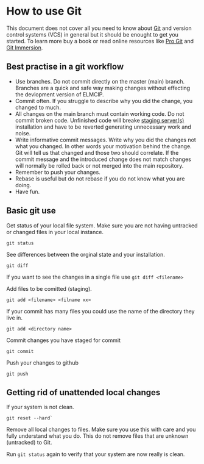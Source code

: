 # How to use Git

This document does not cover all you need to know about [Git](https://git-scm.com) and version control systems (VCS) in general but it should be enought to get you started. To learn more buy a book or read online resources like [Pro Git](https://git-scm.com/book) and [Git Immersion](https://gitimmersion.com).

## Best practise in a git workflow

* Use branches. Do not commit directly on the master (main) branch. Branches are a quick and safe way making changes without effecting the devlopment version of ELMCIP.
* Commit often. If you struggle to describe why you did the change, you changed to much.
* All changes on the main branch must contain working code. Do not commit broken code. Unfinished code will breake [staging server(s)](https://test.elmcip.net) installation and have to be reverted generating unnecessary work and noise.
* Write informative commit messages. Write why you did the changes not what you changed. In other words your motivation behind the change. Git will tell us that changed and those two should correlate. If the commit message and the introduced change does not match changes will normally be rolled back or not merged into the main repository.  
* Remember to push your changes.
* Rebase is useful but do not rebase if you do not know what you are doing.
* Have fun.

## Basic git use

Get status of your local file system. Make sure you are not having untracked or changed files in your local instance.

    git status
    
See differences between the orginal state and your installation.

    git diff

If you want to see the changes in a single file use `git diff <filename>`

Add files to be comitted (staging).

    git add <filename> <filname xx>
    
If your commit has many files you could use the name of the directory they live in.

    git add <directory name>

Commit changes you have staged for commit

    git commit

Push your changes to github

    git push


## Getting rid of unattended local changes

If your system is not clean.

    git reset --hard` 
    
Remove all local changes to files. Make sure you use this with care and you fully understand what you do. This do not remove files that are unknown (untracked) to Git. 

Run `git status` again to verify that your system are now really is clean. 
